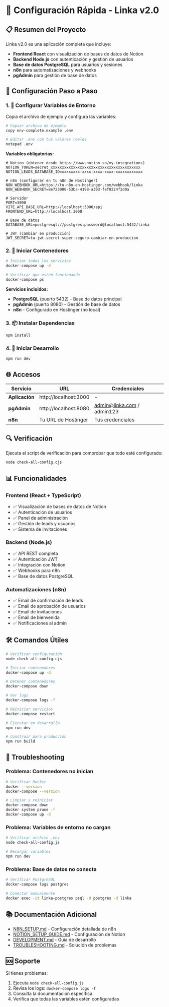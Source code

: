 # 🚀 Configuración Rápida - Linka v2.0

## 📋 Resumen del Proyecto

Linka v2.0 es una aplicación completa que incluye:
- **Frontend React** con visualización de bases de datos de Notion
- **Backend Node.js** con autenticación y gestión de usuarios
- **Base de datos PostgreSQL** para usuarios y sesiones
- **n8n** para automatizaciones y webhooks
- **pgAdmin** para gestión de base de datos

## 🔧 Configuración Paso a Paso

### 1. 📝 Configurar Variables de Entorno

Copia el archivo de ejemplo y configura las variables:

```bash
# Copiar archivo de ejemplo
copy env-complete.example .env

# Editar .env con tus valores reales
notepad .env
```

**Variables obligatorias:**
```env
# Notion (obtener desde https://www.notion.so/my-integrations)
NOTION_TOKEN=secret_xxxxxxxxxxxxxxxxxxxxxxxxxxxxxxxxxxxxxxxx
NOTION_LEADS_DATABASE_ID=xxxxxxxx-xxxx-xxxx-xxxx-xxxxxxxxxxxx

# n8n (configurar en tu n8n de Hostinger)
N8N_WEBHOOK_URL=https://tu-n8n-en-hostinger.com/webhook/linka
N8N_WEBHOOK_SECRET=8e723900-53ba-4198-a303-fef0224f2d0a

# Servidor
PORT=3000
VITE_API_BASE_URL=http://localhost:3000/api
FRONTEND_URL=http://localhost:3000

# Base de datos
DATABASE_URL=postgresql://postgres:password@localhost:5432/linka

# JWT (cambiar en producción)
JWT_SECRET=tu-jwt-secret-super-seguro-cambiar-en-produccion
```

### 2. 🐳 Iniciar Contenedores

```bash
# Iniciar todos los servicios
docker-compose up -d

# Verificar que estén funcionando
docker-compose ps
```

**Servicios incluidos:**
- **PostgreSQL** (puerto 5432) - Base de datos principal
- **pgAdmin** (puerto 8080) - Gestión de base de datos
- **n8n** - Configurado en Hostinger (no local)

### 3. 📦 Instalar Dependencias

```bash
npm install
```

### 4. 🚀 Iniciar Desarrollo

```bash
npm run dev
```

## 🌐 Accesos

| Servicio | URL | Credenciales |
|----------|-----|--------------|
| **Aplicación** | http://localhost:3000 | - |
| **pgAdmin** | http://localhost:8080 | admin@linka.com / admin123 |
| **n8n** | Tu URL de Hostinger | Tus credenciales |

## 🔍 Verificación

Ejecuta el script de verificación para comprobar que todo esté configurado:

```bash
node check-all-config.cjs
```

## 📊 Funcionalidades

### Frontend (React + TypeScript)
- ✅ Visualización de bases de datos de Notion
- ✅ Autenticación de usuarios
- ✅ Panel de administración
- ✅ Gestión de leads y usuarios
- ✅ Sistema de invitaciones

### Backend (Node.js)
- ✅ API REST completa
- ✅ Autenticación JWT
- ✅ Integración con Notion
- ✅ Webhooks para n8n
- ✅ Base de datos PostgreSQL

### Automatizaciones (n8n)
- ✅ Email de confirmación de leads
- ✅ Email de aprobación de usuarios
- ✅ Email de invitaciones
- ✅ Email de bienvenida
- ✅ Notificaciones al admin

## 🛠️ Comandos Útiles

```bash
# Verificar configuración
node check-all-config.cjs

# Iniciar contenedores
docker-compose up -d

# Detener contenedores
docker-compose down

# Ver logs
docker-compose logs -f

# Reiniciar servicios
docker-compose restart

# Ejecutar en desarrollo
npm run dev

# Construir para producción
npm run build
```

## 🔧 Troubleshooting

### Problema: Contenedores no inician
```bash
# Verificar Docker
docker --version
docker-compose --version

# Limpiar y reiniciar
docker-compose down
docker system prune -f
docker-compose up -d
```

### Problema: Variables de entorno no cargan
```bash
# Verificar archivo .env
node check-all-config.js

# Recargar variables
npm run dev
```

### Problema: Base de datos no conecta
```bash
# Verificar PostgreSQL
docker-compose logs postgres

# Conectar manualmente
docker exec -it linka-postgres psql -U postgres -d linka
```

## 📚 Documentación Adicional

- [N8N_SETUP.md](./N8N_SETUP.md) - Configuración detallada de n8n
- [NOTION_SETUP_GUIDE.md](./NOTION_SETUP_GUIDE.md) - Configuración de Notion
- [DEVELOPMENT.md](./DEVELOPMENT.md) - Guía de desarrollo
- [TROUBLESHOOTING.md](./TROUBLESHOOTING.md) - Solución de problemas

## 🆘 Soporte

Si tienes problemas:
1. Ejecuta `node check-all-config.js`
2. Revisa los logs: `docker-compose logs -f`
3. Consulta la documentación específica
4. Verifica que todas las variables estén configuradas 